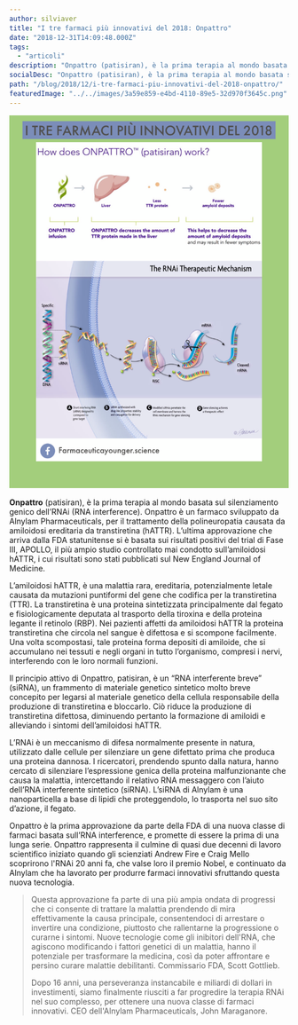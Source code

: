 ```yaml
---
author: silviaver
title: "I tre farmaci più innovativi del 2018: Onpattro"
date: "2018-12-31T14:09:48.000Z"
tags:
  - "articoli"
description: "Onpattro (patisiran), è la prima terapia al mondo basata sul silenziamento genico dell’RNAi (RNA interference). Onpattro è un farmaco sviluppato da Alnylam Pharmaceuticals, per il trattamento della polineuropatia causata da amiloidosi ereditaria da transtiretina (hATTR). L’ultima approvazione che arriva dalla FDA statunitense si è basata sui risultati positivi del trial di Fase III, APOLLO, il più ampio studio controllato mai condotto sull’amiloidosi hATTR, i cui risultati sono stati pubblicati sul New England Journal of Medicine. "
socialDesc: "Onpattro (patisiran), è la prima terapia al mondo basata sul silenziamento genico dell’RNAi (RNA interference). Onpattro è un farmaco sviluppato da Alnylam Pharmaceuticals, per il trattamento della polineuropatia causata da amiloidosi ereditaria da transtiretina (hATTR). L’ultima approvazione che arriva dalla FDA statunitense si è basata sui risultati positivi del trial di Fase III, APOLLO, il più ampio studio controllato mai condotto sull’amiloidosi hATTR, i cui risultati sono stati pubblicati sul New England Journal of Medicine. "
path: "/blog/2018/12/i-tre-farmaci-piu-innovativi-del-2018-onpattro/"
featuredImage: "../../images/3a59e859-e4bd-4110-89e5-32d970f3645c.png"
---
```


![null](../../images/3a59e859-e4bd-4110-89e5-32d970f3645c.png)

**Onpattro** (patisiran), è la prima terapia al mondo basata sul silenziamento genico dell’RNAi (RNA interference). Onpattro è un farmaco sviluppato da Alnylam Pharmaceuticals, per il trattamento della polineuropatia causata da amiloidosi ereditaria da transtiretina (hATTR). L’ultima approvazione che arriva dalla FDA statunitense si è basata sui risultati positivi del trial di Fase III, APOLLO, il più ampio studio controllato mai condotto sull’amiloidosi hATTR, i cui risultati sono stati pubblicati sul New England Journal of Medicine.

L’amiloidosi hATTR, è una malattia rara, ereditaria, potenzialmente letale causata da mutazioni puntiformi del gene che codifica per la transtiretina (TTR). La transtiretina è una proteina sintetizzata principalmente dal fegato e fisiologicamente deputata al trasporto della tiroxina e della proteina legante il retinolo (RBP). Nei pazienti affetti da amiloidosi hATTR la proteina transtiretina che circola nel sangue è difettosa e si scompone facilmente. Una volta scompostasi, tale proteina forma depositi di amiloide, che si accumulano nei tessuti e negli organi in tutto l’organismo, compresi i nervi, interferendo con le loro normali funzioni.

Il principio attivo di Onpattro, patisiran, è un “RNA interferente breve” (siRNA), un frammento di materiale genetico sintetico molto breve concepito per legarsi al materiale genetico della cellula responsabile della produzione di transtiretina e bloccarlo. Ciò riduce la produzione di transtiretina difettosa, diminuendo pertanto la formazione di amiloidi e alleviando i sintomi dell’amiloidosi hATTR.

L’RNAi è un meccanismo di difesa normalmente presente in natura, utilizzato dalle cellule per silenziare un gene difettato prima che produca una proteina dannosa. I ricercatori, prendendo spunto dalla natura, hanno cercato di silenziare l’espressione genica della proteina malfunzionante che causa la malattia, intercettando il relativo RNA messaggero con l’aiuto dell’RNA interferente sintetico (siRNA). L’siRNA di Alnylam è una nanoparticella a base di lipidi che proteggendolo, lo trasporta nel suo sito d’azione, il fegato.

Onpattro è la prima approvazione da parte della FDA di una nuova classe di farmaci basata sull’RNA interference, e promette di essere la prima di una lunga serie. Onpattro rappresenta il culmine di quasi due decenni di lavoro scientifico iniziato quando gli scienziati Andrew Fire e Craig Mello scoprirono l'RNAi 20 anni fa, che valse loro il premio Nobel, e continuato da Alnylam che ha lavorato per produrre farmaci innovativi sfruttando questa nuova tecnologia.

> Questa approvazione fa parte di una più ampia ondata di progressi che ci consente di trattare la malattia prendendo di mira effettivamente la causa principale, consentendoci di arrestare o invertire una condizione, piuttosto che rallentarne la progressione o curarne i sintomi. Nuove tecnologie come gli inibitori dell'RNA, che agiscono modificando i fattori genetici di un malattia, hanno il potenziale per trasformare la medicina, così da poter affrontare e persino curare malattie debilitanti. Commissario FDA, Scott Gottlieb.
>
> Dopo 16 anni, una perseveranza instancabile e miliardi di dollari in investimenti, siamo finalmente riusciti a far progredire la terapia RNAi nel suo complesso, per ottenere una nuova classe di farmaci innovativi. CEO dell'Alnylam Pharmaceuticals, John Maraganore.
